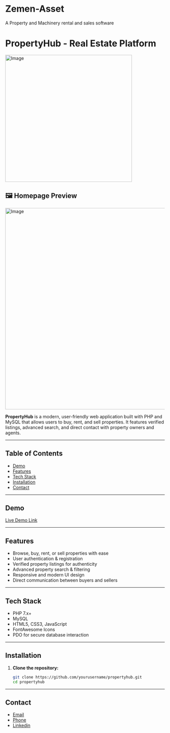 # Zemen-Asset
A Property and Machinery rental and sales software

# PropertyHub - Real Estate Platform

<img width="400" height="400" alt="Image" src="https://github.com/user-attachments/assets/8cdb4f8e-b39d-44a7-b482-e046f608d1df" />


## 🖼 Homepage Preview

<img width="1366" height="634" alt="Image" src="https://github.com/user-attachments/assets/705b3040-db15-41c1-9a7e-9715e9e5c1e6" />


**PropertyHub** is a modern, user-friendly web application built with PHP and MySQL that allows users to buy, rent, and sell properties. It features verified listings, advanced search, and direct contact with property owners and agents.

---

## Table of Contents
- [Demo](#demo)
- [Features](#features)
- [Tech Stack](#tech-stack)
- [Installation](#installation)
- [Contact](#contact)

---

## Demo
[Live Demo Link](https://zemenassets.lovestoblog.com/) 

---

## Features
- Browse, buy, rent, or sell properties with ease
- User authentication & registration
- Verified property listings for authenticity
- Advanced property search & filtering
- Responsive and modern UI design
- Direct communication between buyers and sellers

---

## Tech Stack
- PHP 7.x+
- MySQL
- HTML5, CSS3, JavaScript
- FontAwesome Icons
- PDO for secure database interaction

---

## Installation

1. **Clone the repository:**
   ```bash
   git clone https://github.com/yourusername/propertyhub.git
   cd propertyhub

---

## Contact
- [Email](mailto:kalupt9999@gmail.com)
- [Phone](+251953345801)
- [Linkedin](https://www.linkedin.com/in/kalab-tadesse)

